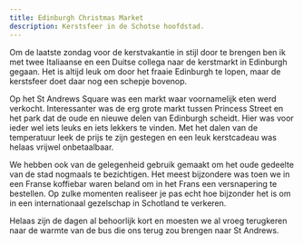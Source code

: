 ```yaml
---
title: Edinburgh Christmas Market
description: Kerstsfeer in de Schotse hoofdstad.
---
```

Om de laatste zondag voor de kerstvakantie in stijl door te brengen ben ik met twee Italiaanse en een Duitse collega naar de kerstmarkt in Edinburgh gegaan. Het is altijd leuk om door het fraaie Edinburgh te lopen, maar de kerstsfeer doet daar nog een schepje bovenop.

Op het St Andrews Square was een markt waar voornamelijk eten werd verkocht. Interessanter was de erg grote markt tussen Princess Street en het park dat de oude en nieuwe delen van Edinburgh scheidt. Hier was voor ieder wel iets leuks en iets lekkers te vinden. Met het dalen van de temperatuur leek de prijs te zijn gestegen en een leuk kerstcadeau was helaas vrijwel onbetaalbaar.

We hebben ook van de gelegenheid gebruik gemaakt om het oude gedeelte van de stad nogmaals te bezichtigen. Het meest bijzondere was toen we in een Franse koffiebar waren beland om in het Frans een versnapering te bestellen. Op zulke momenten realiseer je pas echt hoe bijzonder het is om in een internationaal gezelschap in Schotland te verkeren.

Helaas zijn de dagen al behoorlijk kort en moesten we al vroeg terugkeren naar de warmte van de bus die ons terug zou brengen naar St Andrews.